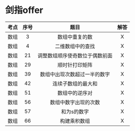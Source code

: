 # 剑指offer


| 考点 | 序号 | 题目 | 解答 |
|:---:|:---:|:---:|:---:|
| 数组 | 3 | 数组中重复的数 | X |
| 数组 | 4 | 二维数组中的查找 | X |
| 数组 | 21  | 调整数组顺序使奇数位于偶数前面 | X |
| 数组 | 29  | 顺时针打印矩阵 | X |
| 数组 | 39  | 数组中出现次数超过一半的数字 | X |
| 数组 | 42  | 连续子数组的最大和 | X |
| 数组 | 51  | 数组中的逆序对 | X |
| 数组 | 56  | 数组中数字出现的次数 | X |
| 数组 | 57  | 和为s的数字 | X |
| 数组 | 66  | 构建乘积数组 | X |



